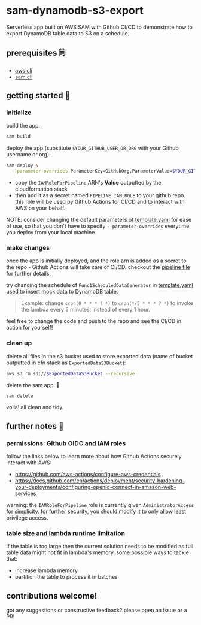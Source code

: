 # sam-dynamodb-s3-export

Serverless app built on AWS SAM with Github CI/CD to demonstrate how to export DynamoDB table data to S3 on a schedule.

## prerequisites 🗒️

- [aws cli](https://aws.amazon.com/cli/)
- [sam cli](https://docs.aws.amazon.com/serverless-application-model/latest/developerguide/install-sam-cli.html)

## getting started 🚀

### initialize

build the app:

```sh
sam build
```

deploy the app (substitute `$YOUR_GITHUB_USER_OR_ORG` with your Github username or org):

```sh
sam deploy \
  --parameter-overrides ParameterKey=GitHubOrg,ParameterValue=$YOUR_GITHUB_USER_OR_ORG
```

- copy the `IAMRoleForPipeline` ARN's **Value** outputted by the cloudformation stack
- then add it as a secret named `PIPELINE_IAM_ROLE` to your github repo. this role will be used by Github Actions for CI/CD and to interact with AWS on your behalf.

NOTE: consider changing the default parameters of [template.yaml](./template.yaml) for ease of use, so that you don't have to specify `--parameter-overrides` everytime you deploy from your local machine.

### make changes

once the app is initially deployed, and the role arn is added as a secret to the repo - Github Actions will take care of CI/CD. checkout the [pipeline file](/.github/workflows/pipeline.yaml) for further details.

try changing the schedule of `Func1ScheduledDataGenerator` in [template.yaml](./template.yaml) used to insert mock data to DynamoDB table.

> Example: change `cron(0 * * * ? *)` to `cron(*/5 * * * ? *)` to invoke the lambda every 5 minutes, instead of every 1 hour.

feel free to change the code and push to the repo and see the CI/CD in action for yourself!

### clean up

delete all files in the s3 bucket used to store exported data (name of bucket outputted in cfn stack as `ExportedDataS3Bucket`):

```sh
aws s3 rm s3://$ExportedDataS3Bucket --recursive
```

delete the sam app: 🧹

```sh
sam delete
```

voila! all clean and tidy.

## further notes 📝

### permissions: Github OIDC and IAM roles

follow the links below to learn more about how Github Actions securely interact with AWS:

- https://github.com/aws-actions/configure-aws-credentials
- https://docs.github.com/en/actions/deployment/security-hardening-your-deployments/configuring-openid-connect-in-amazon-web-services

warning: the `IAMRoleForPipeline` role is currently given `AdministratorAccess` for simplicity. for further security, you should modify it to only allow least privilege access.

### table size and lambda runtime limitation

if the table is too large then the current solution needs to be modified as full table data might not fit in lambda's memory. some possible ways to tackle that:

- increase lambda memory
- partition the table to process it in batches

## contributions welcome!

got any suggestions or constructive feedback? please open an issue or a PR!
